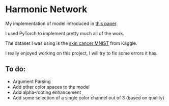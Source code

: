 # Harmonic Network

My implementation of model introduced in [this paper](https://arxiv.org/abs/1812.03205v1).

I used PyTorch to implement pretty much all of the work.

The dataset I was using is the [skin cancer MNIST](https://www.kaggle.com/kmader/skin-cancer-mnist-ham10000) from Kaggle.

I really enjoyed working on this project, I will try to fix some errors it has.

## To do:

* Argument Parsing
* Add other color spaces to the model
* Add alpha-rooting enhancement
* Add some selection of a single color channel out of 3 (based on quality)